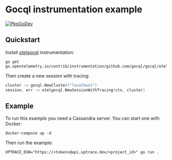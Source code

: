 # Gocql instrumentation example

[![PkgGoDev](https://pkg.go.dev/badge/go.opentelemetry.io/contrib/instrumentation/github.com/gocql/gocql/otelgocql)](https://pkg.go.dev/go.opentelemetry.io/contrib/instrumentation/github.com/gocql/gocql/otelgocql)

## Quickstart

Install
[otelgocql](https://github.com/open-telemetry/opentelemetry-go-contrib/tree/master/instrumentation/github.com/gocql/gocql/otelgocql)
instrumentation:

```shell
go get go.opentelemetry.io/contrib/instrumentation/github.com/gocql/gocql/otelgocql
```

Then create a new session with tracing:

```go
cluster := gocql.NewCluster("localhost")
session, err := otelgocql.NewSessionWithTracing(ctx, cluster)
```

## Example

To run this example you need a Cassandra server. You can start one with Docker:

```shell
docker-compose up -d
```

Then run the example:

```shell
UPTRACE_DSN="https://<token>@api.uptrace.dev/<project_id>" go run .
```
